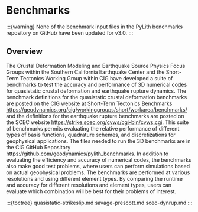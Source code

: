 # Benchmarks

:::{warning}
None of the benchmark input files in the PyLith benchmarks repository on GitHub have been updated for v3.0.
:::

## Overview

The Crustal Deformation Modeling and Earthquake Source Physics Focus Groups within the Southern California Earthquake Center and the Short-Term Tectonics Working Group within CIG have developed a suite of benchmarks to test the accuracy and performance of 3D numerical codes for quasistatic crustal deformation and earthquake rupture dynamics.
The benchmark definitions for the quasistatic crustal deformation benchmarks are posted on the CIG website at Short-Term Tectonics Benchmarks <https://geodynamics.org/cig/workinggroups/short/workarea/benchmarks/> and the definitions for the earthquake rupture benchmarks are posted on the SCEC website <https://strike.scec.org/cvws/cgi-bin/cvws.cgi>.
This suite of benchmarks permits evaluating the relative performance of different types of basis functions, quadrature schemes, and discretizations for geophysical applications.
The files needed to run the 3D benchmarks are in the CIG GitHub Repository <https://github.com/geodynamics/pylith_benchmarks>.
In addition to evaluating the efficiency and accuracy of numerical codes, the benchmarks also make good test problems, where users can perform simulations based on actual geophysical problems.
The benchmarks are performed at various resolutions and using different element types.
By comparing the runtime and accuracy for different resolutions and element types, users can evaluate which combination will be best for their problems of interest.

:::{toctree}
quasistatic-strikeslip.md
savage-prescott.md
scec-dynrup.md
:::
